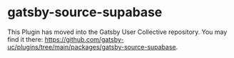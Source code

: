 # gatsby-source-supabase

This Plugin has moved into the Gatsby User Collective repository. You may find it there: https://github.com/gatsby-uc/plugins/tree/main/packages/gatsby-source-supabase.
